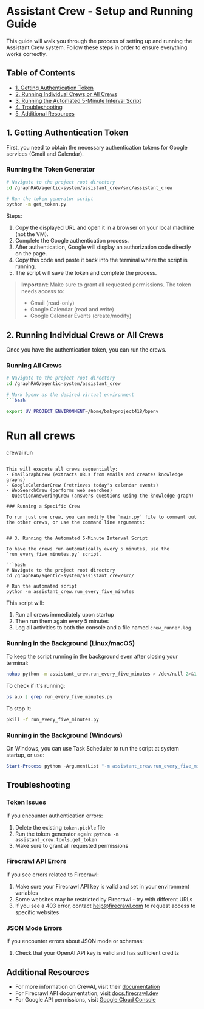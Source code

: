# Assistant Crew - Setup and Running Guide

This guide will walk you through the process of setting up and running the Assistant Crew system. Follow these steps in order to ensure everything works correctly.

## Table of Contents
- [1. Getting Authentication Token](#1-getting-authentication-token)
- [2. Running Individual Crews or All Crews](#2-running-individual-crews-or-all-crews)
- [3. Running the Automated 5-Minute Interval Script](#3-running-the-automated-5-minute-interval-script)
- [4. Troubleshooting](#troubleshooting)
- [5. Additional Resources](#additional-resources)

## 1. Getting Authentication Token

First, you need to obtain the necessary authentication tokens for Google services (Gmail and Calendar).

### Running the Token Generator

```bash
# Navigate to the project root directory
cd /graphRAG/agentic-system/assistant_crew/src/assistant_crew

# Run the token generator script
python -m get_token.py
```
Steps:
1. Copy the displayed URL and open it in a browser on your local machine (not the VM).
2. Complete the Google authentication process.
3. After authentication, Google will display an authorization code directly on the page.
4. Copy this code and paste it back into the terminal where the script is running.
5. The script will save the token and complete the process.

> **Important**: Make sure to grant all requested permissions. The token needs access to:
> - Gmail (read-only)
> - Google Calendar (read and write)
> - Google Calendar Events (create/modify)

## 2. Running Individual Crews or All Crews

Once you have the authentication token, you can run the crews.

### Running All Crews

```bash
# Navigate to the project root directory
cd /graphRAG/agentic-system/assistant_crew

# Mark bpenv as the desired virtual environment
```bash

export UV_PROJECT_ENVIRONMENT=/home/babyproject418/bpenv
```

# Run all crews
crewai run
```

This will execute all crews sequentially:
- EmailGraphCrew (extracts URLs from emails and creates knowledge graphs)
- GoogleCalendarCrew (retrieves today's calendar events)
- WebSearchCrew (performs web searches)
- QuestionAnsweringCrew (answers questions using the knowledge graph)

### Running a Specific Crew

To run just one crew, you can modify the `main.py` file to comment out the other crews, or use the command line arguments:


## 3. Running the Automated 5-Minute Interval Script

To have the crews run automatically every 5 minutes, use the `run_every_five_minutes.py` script.

```bash
# Navigate to the project root directory
cd /graphRAG/agentic-system/assistant_crew/src/

# Run the automated script
python -m assistant_crew.run_every_five_minutes
```

This script will:
1. Run all crews immediately upon startup
2. Then run them again every 5 minutes
3. Log all activities to both the console and a file named `crew_runner.log`

### Running in the Background (Linux/macOS)

To keep the script running in the background even after closing your terminal:

```bash
nohup python -m assistant_crew.run_every_five_minutes > /dev/null 2>&1 &
```

To check if it's running:
```bash
ps aux | grep run_every_five_minutes.py
```

To stop it:
```bash
pkill -f run_every_five_minutes.py
```

### Running in the Background (Windows)

On Windows, you can use Task Scheduler to run the script at system startup, or use:

```powershell
Start-Process python -ArgumentList "-m assistant_crew.run_every_five_minutes" -WindowStyle Hidden
```

## Troubleshooting

### Token Issues

If you encounter authentication errors:
1. Delete the existing `token.pickle` file
2. Run the token generator again: `python -m assistant_crew.tools.get_token`
3. Make sure to grant all requested permissions

### Firecrawl API Errors

If you see errors related to Firecrawl:
1. Make sure your Firecrawl API key is valid and set in your environment variables
2. Some websites may be restricted by Firecrawl - try with different URLs
3. If you see a 403 error, contact help@firecrawl.com to request access to specific websites

### JSON Mode Errors

If you encounter errors about JSON mode or schemas:
1. Check that your OpenAI API key is valid and has sufficient credits



## Additional Resources

- For more information on CrewAI, visit their [documentation](https://docs.crewai.com/)
- For Firecrawl API documentation, visit [docs.firecrawl.dev](https://docs.firecrawl.dev/)
- For Google API permissions, visit [Google Cloud Console](https://console.cloud.google.com/)
